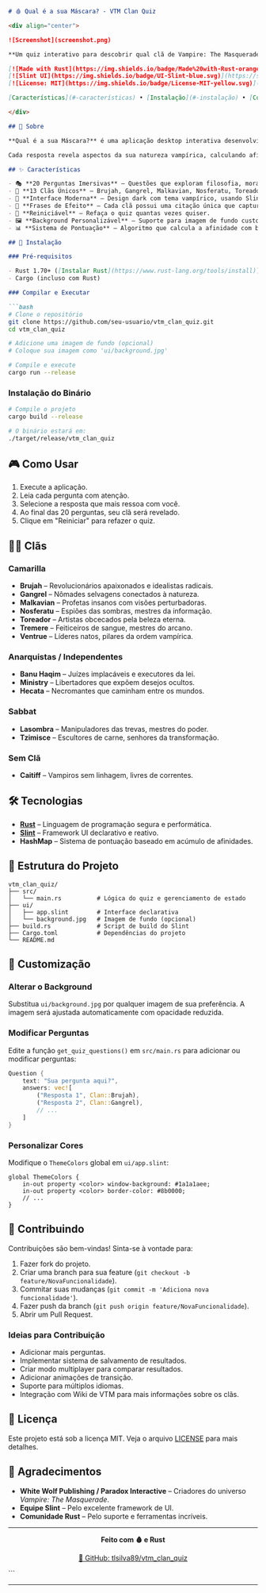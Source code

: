 
````markdown
# 🩸 Qual é a sua Máscara? - VTM Clan Quiz

<div align="center">

![Screenshot](screenshot.png)

**Um quiz interativo para descobrir qual clã de Vampire: The Masquerade melhor representa sua natureza vampírica**

[![Made with Rust](https://img.shields.io/badge/Made%20with-Rust-orange.svg)](https://www.rust-lang.org/)
[![Slint UI](https://img.shields.io/badge/UI-Slint-blue.svg)](https://slint.dev)
[![License: MIT](https://img.shields.io/badge/License-MIT-yellow.svg)](LICENSE)

[Características](#-características) • [Instalação](#-instalação) • [Como Usar](#-como-usar) • [Clãs](#-clãs) • [Tecnologias](#-tecnologias)

</div>

## 📖 Sobre

**Qual é a sua Máscara?** é uma aplicação desktop interativa desenvolvida em Rust que guia jogadores por 20 perguntas cuidadosamente elaboradas para determinar qual dos 13 clãs de *Vampire: The Masquerade* mais se alinha com sua personalidade e filosofia.

Cada resposta revela aspectos da sua natureza vampírica, calculando afinidades com diferentes linhagens até revelar seu verdadeiro clã, acompanhado de uma frase de efeito característica.

## ✨ Características

- 🎭 **20 Perguntas Imersivas** – Questões que exploram filosofia, moralidade, poder e identidade.
- 🧛 **13 Clãs Únicos** – Brujah, Gangrel, Malkavian, Nosferatu, Toreador, Tremere, Ventrue, Lasombra, Tzimisce, Hecata, Banu Haqim, Ministry e Caitiff.
- 🎨 **Interface Moderna** – Design dark com tema vampírico, usando Slint UI.
- 💬 **Frases de Efeito** – Cada clã possui uma citação única que captura sua essência.
- 🔄 **Reiniciável** – Refaça o quiz quantas vezes quiser.
- 🖼️ **Background Personalizável** – Suporte para imagem de fundo customizada.
- 📊 **Sistema de Pontuação** – Algoritmo que calcula a afinidade com base nas respostas.

## 🚀 Instalação

### Pré-requisitos

- Rust 1.70+ ([Instalar Rust](https://www.rust-lang.org/tools/install))
- Cargo (incluso com Rust)

### Compilar e Executar

```bash
# Clone o repositório
git clone https://github.com/seu-usuario/vtm_clan_quiz.git
cd vtm_clan_quiz

# Adicione uma imagem de fundo (opcional)
# Coloque sua imagem como 'ui/background.jpg'

# Compile e execute
cargo run --release
````

### Instalação do Binário

```bash
# Compile o projeto
cargo build --release

# O binário estará em:
./target/release/vtm_clan_quiz
```

## 🎮 Como Usar

1. Execute a aplicação.
2. Leia cada pergunta com atenção.
3. Selecione a resposta que mais ressoa com você.
4. Ao final das 20 perguntas, seu clã será revelado.
5. Clique em "Reiniciar" para refazer o quiz.

## 🧛‍♂️ Clãs

### Camarilla

* **Brujah** – Revolucionários apaixonados e idealistas radicais.
* **Gangrel** – Nômades selvagens conectados à natureza.
* **Malkavian** – Profetas insanos com visões perturbadoras.
* **Nosferatu** – Espiões das sombras, mestres da informação.
* **Toreador** – Artistas obcecados pela beleza eterna.
* **Tremere** – Feiticeiros de sangue, mestres do arcano.
* **Ventrue** – Líderes natos, pilares da ordem vampírica.

### Anarquistas / Independentes

* **Banu Haqim** – Juízes implacáveis e executores da lei.
* **Ministry** – Libertadores que expõem desejos ocultos.
* **Hecata** – Necromantes que caminham entre os mundos.

### Sabbat

* **Lasombra** – Manipuladores das trevas, mestres do poder.
* **Tzimisce** – Escultores de carne, senhores da transformação.

### Sem Clã

* **Caitiff** – Vampiros sem linhagem, livres de correntes.

## 🛠️ Tecnologias

* **[Rust](https://www.rust-lang.org/)** – Linguagem de programação segura e performática.
* **[Slint](https://slint.dev)** – Framework UI declarativo e reativo.
* **HashMap** – Sistema de pontuação baseado em acúmulo de afinidades.

## 📁 Estrutura do Projeto

```
vtm_clan_quiz/
├── src/
│   └── main.rs          # Lógica do quiz e gerenciamento de estado
├── ui/
│   ├── app.slint        # Interface declarativa
│   └── background.jpg   # Imagem de fundo (opcional)
├── build.rs             # Script de build do Slint
├── Cargo.toml           # Dependências do projeto
└── README.md
```

## 🎨 Customização

### Alterar o Background

Substitua `ui/background.jpg` por qualquer imagem de sua preferência. A imagem será ajustada automaticamente com opacidade reduzida.

### Modificar Perguntas

Edite a função `get_quiz_questions()` em `src/main.rs` para adicionar ou modificar perguntas:

```rust
Question { 
    text: "Sua pergunta aqui?", 
    answers: vec![
        ("Resposta 1", Clan::Brujah),
        ("Resposta 2", Clan::Gangrel),
        // ...
    ]
}
```

### Personalizar Cores

Modifique o `ThemeColors` global em `ui/app.slint`:

```slint
global ThemeColors {
    in-out property <color> window-background: #1a1a1aee;
    in-out property <color> border-color: #8b0000;
    // ...
}
```

## 🤝 Contribuindo

Contribuições são bem-vindas! Sinta-se à vontade para:

1. Fazer fork do projeto.
2. Criar uma branch para sua feature (`git checkout -b feature/NovaFuncionalidade`).
3. Commitar suas mudanças (`git commit -m 'Adiciona nova funcionalidade'`).
4. Fazer push da branch (`git push origin feature/NovaFuncionalidade`).
5. Abrir um Pull Request.

### Ideias para Contribuição

* Adicionar mais perguntas.
* Implementar sistema de salvamento de resultados.
* Criar modo multiplayer para comparar resultados.
* Adicionar animações de transição.
* Suporte para múltiplos idiomas.
* Integração com Wiki de VTM para mais informações sobre os clãs.

## 📜 Licença

Este projeto está sob a licença MIT. Veja o arquivo [LICENSE](LICENSE) para mais detalhes.

## 🙏 Agradecimentos

* **White Wolf Publishing / Paradox Interactive** – Criadores do universo *Vampire: The Masquerade*.
* **Equipe Slint** – Pelo excelente framework de UI.
* **Comunidade Rust** – Pelo suporte e ferramentas incríveis.

---

<div align="center">

**Feito com 🩸 e Rust**

[🔗 GitHub: tlsilva89/vtm_clan_quiz](https://github.com/tlsilva89/vtm_clan_quiz)

</div>
```

---
